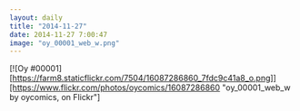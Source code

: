 ```yaml
---
layout: daily
title: "2014-11-27"
date: 2014-11-27 7:00:47
image: "oy_00001_web_w.png"
---
```

[![Oy #00001][https://farm8.staticflickr.com/7504/16087286860_7fdc9c41a8_o.png]][https://www.flickr.com/photos/oycomics/16087286860  "oy_00001_web_w by oycomics, on Flickr"]
